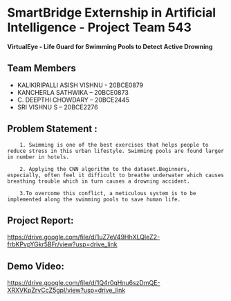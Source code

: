 # SmartBridge Externship in Artificial Intelligence - Project Team 543

**VirtualEye - Life Guard for Swimming Pools to Detect Active Drowning**

## Team Members
- KALIKIRIPALLI ASISH VISHNU - 20BCE0879
- KANCHERLA SATHWIKA – 20BCE0873
- C. DEEPTHI CHOWDARY – 20BCE2445
- SRI VISHNU S – 20BCE2276

## Problem Statement : 

        1. Swimming is one of the best exercises that helps people to reduce stress in this urban lifestyle. Swimming pools are found larger in number in hotels.

        2. Applying the CNN algorithm to the dataset.Beginners, especially, often feel it difficult to breathe underwater which causes breathing trouble which in turn causes a drowning accident.

        3.To overcome this conflict, a meticulous system is to be implemented along the swimming pools to save human life.

## Project Report: 
https://drive.google.com/file/d/1uZ7eV49HhXLQleZ2-frbKPvpYGkr5BFr/view?usp=drive_link

## Demo Video:
https://drive.google.com/file/d/1Q4r0qHnu6szDmQE-XRXVKpZrvCcZ5gpl/view?usp=drive_link
